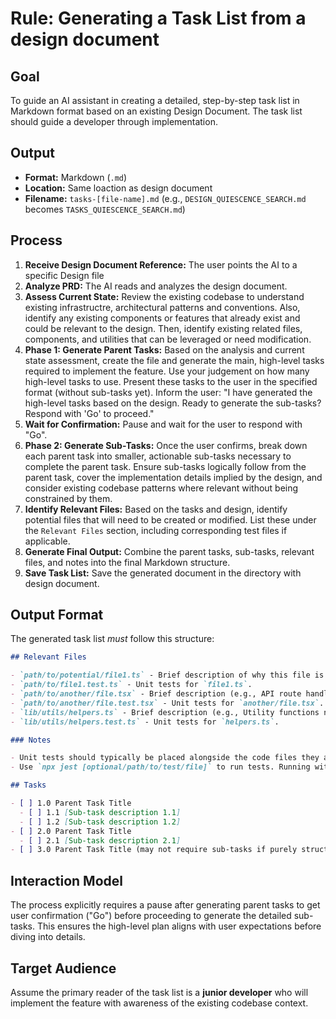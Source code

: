 # Rule: Generating a Task List from a design document

## Goal

To guide an AI assistant in creating a detailed, step-by-step task list in Markdown format based on an existing Design Document. The task list should guide a developer through implementation.

## Output

- **Format:** Markdown (`.md`)
- **Location:** Same loaction as design document
- **Filename:** `tasks-[file-name].md` (e.g., `DESIGN_QUIESCENCE_SEARCH.md` becomes `TASKS_QUIESCENCE_SEARCH.md`)

## Process

1.  **Receive Design Document Reference:** The user points the AI to a specific Design file
2.  **Analyze PRD:** The AI reads and analyzes the design document.
3.  **Assess Current State:** Review the existing codebase to understand existing infrastructre, architectural patterns and conventions. Also, identify any existing components or features that already exist and could be relevant to the design. Then, identify existing related files, components, and utilities that can be leveraged or need modification.
4.  **Phase 1: Generate Parent Tasks:** Based on the analysis and current state assessment, create the file and generate the main, high-level tasks required to implement the feature. Use your judgement on how many high-level tasks to use. Present these tasks to the user in the specified format (without sub-tasks yet). Inform the user: "I have generated the high-level tasks based on the design. Ready to generate the sub-tasks? Respond with 'Go' to proceed."
5.  **Wait for Confirmation:** Pause and wait for the user to respond with "Go".
6.  **Phase 2: Generate Sub-Tasks:** Once the user confirms, break down each parent task into smaller, actionable sub-tasks necessary to complete the parent task. Ensure sub-tasks logically follow from the parent task, cover the implementation details implied by the design, and consider existing codebase patterns where relevant without being constrained by them.
7.  **Identify Relevant Files:** Based on the tasks and design, identify potential files that will need to be created or modified. List these under the `Relevant Files` section, including corresponding test files if applicable.
8.  **Generate Final Output:** Combine the parent tasks, sub-tasks, relevant files, and notes into the final Markdown structure.
9.  **Save Task List:** Save the generated document in the directory with design document.

## Output Format

The generated task list _must_ follow this structure:

```markdown
## Relevant Files

- `path/to/potential/file1.ts` - Brief description of why this file is relevant (e.g., Contains the main component for this feature).
- `path/to/file1.test.ts` - Unit tests for `file1.ts`.
- `path/to/another/file.tsx` - Brief description (e.g., API route handler for data submission).
- `path/to/another/file.test.tsx` - Unit tests for `another/file.tsx`.
- `lib/utils/helpers.ts` - Brief description (e.g., Utility functions needed for calculations).
- `lib/utils/helpers.test.ts` - Unit tests for `helpers.ts`.

### Notes

- Unit tests should typically be placed alongside the code files they are testing (e.g., `MyComponent.tsx` and `MyComponent.test.tsx` in the same directory).
- Use `npx jest [optional/path/to/test/file]` to run tests. Running without a path executes all tests found by the Jest configuration.

## Tasks

- [ ] 1.0 Parent Task Title
  - [ ] 1.1 [Sub-task description 1.1]
  - [ ] 1.2 [Sub-task description 1.2]
- [ ] 2.0 Parent Task Title
  - [ ] 2.1 [Sub-task description 2.1]
- [ ] 3.0 Parent Task Title (may not require sub-tasks if purely structural or configuration)
```

## Interaction Model

The process explicitly requires a pause after generating parent tasks to get user confirmation ("Go") before proceeding to generate the detailed sub-tasks. This ensures the high-level plan aligns with user expectations before diving into details.

## Target Audience

Assume the primary reader of the task list is a **junior developer** who will implement the feature with awareness of the existing codebase context.